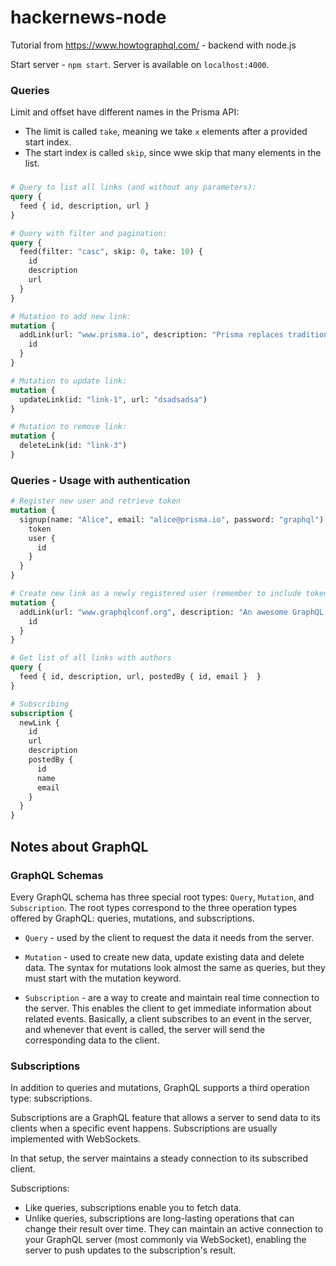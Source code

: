# hackernews-node
Tutorial from https://www.howtographql.com/ - backend with node.js

Start server - `npm start`. Server is available on `localhost:4000`.

### Queries

Limit and offset have different names in the Prisma API:

- The limit is called `take`, meaning we take `x` elements after a provided start index.
- The start index is called `skip`, since wwe skip that many elements in the list.


###
```graphql
# Query to list all links (and without any parameters):
query {
  feed { id, description, url }
}

# Query with filter and pagination:
query {
  feed(filter: "casc", skip: 0, take: 10) {
    id
    description
    url
  }
}

# Mutation to add new link:
mutation {
  addLink(url: "www.prisma.io", description: "Prisma replaces traditional ORMs") {
    id
  }
}

# Mutation to update link:
mutation {
  updateLink(id: "link-1", url: "dsadsadsa")
}

# Mutation to remove link:
mutation {
  deleteLink(id: "link-3")
}
```

### Queries - Usage with authentication

```graphql
# Register new user and retrieve token
mutation {
  signup(name: "Alice", email: "alice@prisma.io", password: "graphql") {
    token
    user {
      id
    }
  }
}

# Create new link as a newly registered user (remember to include token in auth header)
mutation {
  addLink(url: "www.graphqlconf.org", description: "An awesome GraphQL conference") {
    id
  }
}

# Get list of all links with authors
query {
  feed { id, description, url, postedBy { id, email }  }
}

# Subscribing
subscription {
  newLink {
    id
    url
    description
    postedBy {
      id
      name
      email
    }
  }
}
```

## Notes about GraphQL

### GraphQL Schemas

Every GraphQL schema has three special root types: `Query`, `Mutation`, and `Subscription`.
The root types correspond to the three operation types offered by GraphQL: queries, mutations, and subscriptions.

* `Query` - used by the client to request the data it needs from the server.

* `Mutation` - used to create new data, update existing data and delete data.
  The syntax for mutations look almost the same as queries, but they must start with the mutation keyword.

* `Subscription` - are a way to create and maintain real time connection to the server.
This enables the client to get immediate information about related events.
Basically, a client subscribes to an event in the server, and whenever that event is
called, the server will send the corresponding data to the client.


### Subscriptions

In addition to queries and mutations, GraphQL supports a third operation type: subscriptions.

Subscriptions are a GraphQL feature that allows a server to send data to its clients when a
specific event happens. Subscriptions are usually implemented with WebSockets.

In that setup, the server maintains a steady connection to its subscribed client.

Subscriptions:
- Like queries, subscriptions enable you to fetch data.
- Unlike queries, subscriptions are long-lasting operations that can change their result
over time. They can maintain an active connection to your GraphQL server (most commonly via WebSocket), enabling the server to push updates to the subscription's result.

